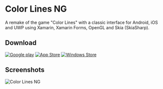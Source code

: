 # Color Lines NG
A remake of the game "Color Lines" with a classic interface for Android, iOS and UWP using Xamarin, Xamarin Forms, OpenGL and Skia (SkiaSharp).

## Download
[![Google play][2]][1] [![App Store][4]][3] [![Windows Store][6]][5]

  [1]: https://play.google.com/store/apps/details?id=com.vlbor.ColorLinesNG&hl=en
  [2]: http://i.imgur.com/sJmg9Nj.png (Google play)
  [3]: https://itunes.apple.com/us/app/color-lines-ng/id1242999020
  [4]: http://i.imgur.com/VhwhbFa.png (App Store)
  [5]: https://www.microsoft.com/store/apps/9nt70zzmfrl5
  [6]: http://i.imgur.com/fzk3qbz.png (Windows Store)
  
## Screenshots
![Color Lines NG](http://i.imgur.com/PdTWkE0.png)